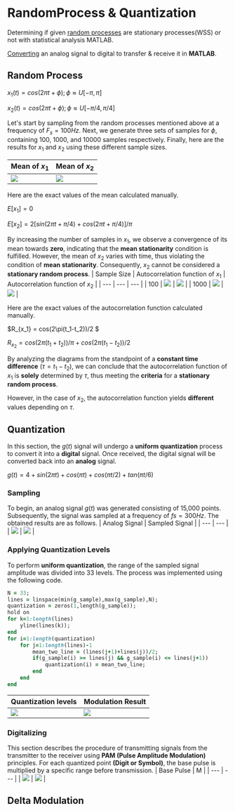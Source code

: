 # RandomProcess & Quantization
Determining if given [random processes](https://github.com/fardinabbasi/RandomProcess-Quantization/blob/main/RandomProcess.mlx) are stationary processes(WSS) or not with statistical analysis MATLAB.

[Converting](https://github.com/fardinabbasi/RandomProcess-Quantization/blob/main/Quantization.mlx) an analog signal to digital to transfer & receive it in **MATLAB**.

## Random Process
$x_1(t) = cos(2\pi t+\phi); \phi \approx U[-\pi,\pi]$

$x_2(t) = cos(2\pi t+\phi); \phi \approx U[-\pi/4,\pi/4]$

Let's start by sampling from the random processes mentioned above at a frequency of $F_s = 100 Hz$. Next, we generate three sets of samples for $\phi$, containing 100, 1000, and 10000 samples respectively. Finally, here are the results for $x_1$ and $x_2$ using these different sample sizes.

| Mean of $x_1$ | Mean of $x_2$ |
| --- | --- |
| <img src="https://github.com/fardinabbasi/RandomProcess-Quantization/blob/main/readme_images/x1_mean.jpg"> | <img src="https://github.com/fardinabbasi/RandomProcess-Quantization/blob/main/readme_images/x2_mean.jpg"> |

Here are the exact values of the mean calculated manually.

$E[x_1] = 0$

$E[x_2] = 2[sin(2\pi t+\pi/4)+cos(2\pi t+\pi/4)]/\pi$

By increasing the number of samples in $x_1$, we observe a convergence of its mean towards **zero**, indicating that the **mean stationarity** condition is fulfilled. 
However, the mean of $x_2$ varies with time, thus violating the condition of **mean stationarity**. Consequently, $x_2$ cannot be considered a **stationary random process**.
| Sample Size | Autocorrelation function of $x_1$ | Autocorrelation function of $x_2$ |
| --- | --- | --- |
| 100 | <img src="https://github.com/fardinabbasi/RandomProcess-Quantization/blob/main/readme_images/auto11_100.jpg"> | <img src="https://github.com/fardinabbasi/RandomProcess-Quantization/blob/main/readme_images/auto2_100.jpg"> |
| 1000 | <img src="https://github.com/fardinabbasi/RandomProcess-Quantization/blob/main/readme_images/auto1_1000.jpg"> | <img src="https://github.com/fardinabbasi/RandomProcess-Quantization/blob/main/readme_images/auto2_1000.jpg"> |

Here are the exact values of the autocorrelation function calculated manually.

$R_{x_1} = cos(2\pi(t_1-t_2))/2 $
 
$R_{x_2} = cos(2\pi(t_1+t_2))/\pi + cos(2\pi(t_1-t_2))/2$

By analyzing the diagrams from the standpoint of a **constant time difference** ($\tau = t_1 - t_2$), we can conclude that the autocorrelation function of $x_1$ is **solely** determined by $\tau$, thus meeting the **criteria** for a **stationary random process**.

However, in the case of $x_2$, the autocorrelation function yields **different** values depending on $\tau$.

## Quantization
In this section, the $g(t)$ signal will undergo a **uniform quantization** process to convert it into a **digital** signal. Once received, the digital signal will be converted back into an **analog** signal.

$g(t) = 4 + sin(2\pi t) + cos(\pi t) + cos(\pi t/2) + tan(\pi t/6)$
### Sampling
To begin, an analog signal $g(t)$ was generated consisting of 15,000 points. Subsequently, the signal was sampled at a frequency of $fs = 300 Hz$. The obtained results are as follows.
| Analog Signal | Sampled Signal |
| --- | --- |
| <img src="readme_images/analog.jpg"> | <img src="readme_images/zoomed.jpg"> |
### Applying Quantization Levels
To perform **uniform quantization**, the range of the sampled signal amplitude was divided into 33 levels. The process was implemented using the following code.
```ruby
N = 33;
lines = linspace(min(g_sample),max(g_sample),N);
quantization = zeros(1,length(g_sample));
hold on
for k=1:length(lines)
    yline(lines(k));
end
for i=1:length(quantization)
    for j=1:length(lines)-1
        mean_two_line = (lines(j+1)+lines(j))/2;
        if(g_sample(i) >= lines(j) && g_sample(i) <= lines(j+1))
            quantization(i) = mean_two_line;
        end
    end
end
```
| Quantization levels | Modulation Result |
| --- | --- |
| <img src="readme_images/levels.jpg"> | <img src="readme_images/modulation_result.jpg"> |
### Digitalizing
This section describes the procedure of transmitting signals from the transmitter to the receiver using **PAM (Pulse Amplitude Modulation)** principles. For each quantized point **(Digit or Symbol)**, the base pulse is multiplied by a specific range before transmission.
| Base Pulse | M |
| --- | --- |
| <img src="https://github.com/fardinabbasi/RandomProcess-Quantization/blob/main/readme_images/base.jpg"> | <img src="https://github.com/fardinabbasi/RandomProcess-Quantization/blob/main/readme_images/x2_mean.jpg"> |
<h2> Delta Modulation </h2>
